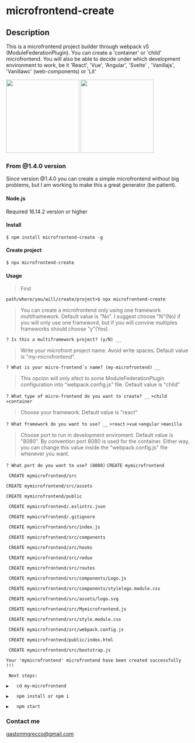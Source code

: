 # microfrontend-create

## Description
This is a microfrontend project builder through webpack v5 (ModuleFederationPlugin). You can create a 'container' or 'child' microfrontend. You will also be able to decide under which development environment to work, be it 'React', 'Vue', 'Angular', 'Svelte' , 'Vanillajs', 'Vanillawc' (web-components) or 'Lit'

<img src="https://avatars.githubusercontent.com/u/61727377?s=280&v=4" height=200/>
<img src=https://miro.medium.com/max/1400/1*KrcqaSrNLLg-Qycd1M_D2A.jpeg height=200/>

### From @1.4.0 version 

Since version @1.4.0 you can create a simple microfrontend without big problems, but I am working to make this a great generator (be patient).

#### Node.js
Required 16.14.2 version or higher

#### Install

`$ npm install microfrontend-create -g`

#### Create project
`$ npx microfrontend-create`

#### Usage
>First

`path/where/you/will/create/project>$ npx microfrontend-create`

> You can create a microfrontend only using one framework multiframework. Default value is "No". I suggest choose "N"(No) if you will only use one frameword, but if you will convine multiples frameworks should choose "y"(Yes).

`? Is this a multiframework project? (y/N) __`

> Write your microfront project name. Avoid write spaces. Default value is "my-microfrontend".

`? What is your micro-frontend´s name? (my-microfrontend) __`

> This opcion will only afect to some ModuleFederationPlugin configuration into "webpack.config.js" file. Default value is "child"

`? What type of micro-frontend do you want to create? __`
`>child`
`>container`

>Choose your framework. Default value is "react"

`? What framework do you want to use? __`
`>react`
`>vue`
`>angular`
`>manilla`

>Choose port to run in development enviroment. Default value is "8080".
By convention port 8080 is used for the container. Either way, you can change this value inside the "webpack.config.js" file whenever you want.

`? What port do you want to use? (8080)`
` CREATE mymicrofrontend `

` CREATE mymicrofrontend/src`

` CREATE mymicrofrontend/src/assets `  

` CREATE mymicrofrontend/public   ` 

` CREATE mymicrofrontend/.eslintrc.json`

` CREATE mymicrofrontend/.gitignore`

` CREATE mymicrofrontend/src/index.js`

` CREATE mymicrofrontend/src/components`

` CREATE mymicrofrontend/src/hooks`

` CREATE mymicrofrontend/src/redux`

` CREATE mymicrofrontend/src/routes`

` CREATE mymicrofrontend/src/components/Logo.js`

` CREATE mymicrofrontend/src/components/stylelogo.module.css`

` CREATE mymicrofrontend/src/assets/logo.svg`

` CREATE mymicrofrontend/src/Mymicrofrontend.js`

` CREATE mymicrofrontend/src/style.module.css`

` CREATE mymicrofrontend/src/webpack.config.js`

` CREATE mymicrofrontend/public/index.html`

` CREATE mymicrofrontend/src/bootstrap.js`


` Your 'mymicrofrontend' microfrontend have been created successfully !!! `


` Next steps:`

`▶️   cd my-microfrontend`

`▶️   npm install or npm i`

`▶️   npm start`

### Contact me
gastonmgrecco@gmail.com